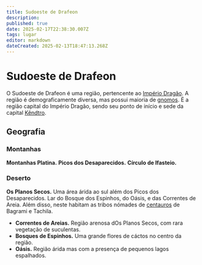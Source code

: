 ```yaml
---
title: Sudoeste de Drafeon
description: 
published: true
date: 2025-02-17T22:38:30.007Z
tags: lugar
editor: markdown
dateCreated: 2025-02-13T18:47:13.268Z
---
```


# Sudoeste de Drafeon
O Sudoeste de Drafeon é uma região, pertencente ao [Império Dragão](/faccoes/nacoes/imperio-dragao). A região é demograficamente diversa, mas possui maioria de [gnomos](/fauna-e-flora/especies-inteligentes/gnomo). É a região capital do Império Dragão, sendo seu ponto de início e sede da capital [Kêndtro](/lugares/plano-material/drafeon/sudoeste-de-drafeon/kendtro).

## Geografia

### Montanhas
**Montanhas Platina.**
**Picos dos Desaparecidos.**
**Círculo de Ifasteio.**


### Deserto
**Os Planos Secos.** Uma área árida ao sul além dos Picos dos Desaparecidos. Lar do Bosque dos Espinhos, do Oásis, e das Correntes de Areia. Além disso, neste habitam as tribos nómades de [centauros](/fauna-e-flora/especies-inteligentes/centauro) de Bagrami e Tachila.
- **Correntes de Areias.** Região arenosa dOs Planos Secos, com rara vegetação de suculentas.
- **Bosques de Espinhos.** Uma grande flores de cáctos no centro da região.
- **Oásis.** Região árida mas com a presença de pequenos lagos espalhados.

# Informações
`Tipo` Região 
`Organizações Incluidas` [Império Dragão](/faccoes/nacoes/imperio-dragao#imperio-dragao)
`Organizações Dominantes` [Império Dragão](/faccoes/nacoes/imperio-dragao#imperio-dragao)
`Sub-locações` [Agropoli](/lugares/plano-material/drafeon/sudoeste-de-drafeon/agropoli), [Bagrami](/lugares/plano-material/drafeon/sudoeste-de-drafeon/bagrami), [Baixa da Forja](/lugares/plano-material/drafeon/sudoeste-de-drafeon/baixa-da-forja), [Caminho de Kêndtro](/lugares/plano-material/drafeon/sudoeste-de-drafeon/caminho-de-kendtro), [Castelo Brilhantes](/lugares/plano-material/drafeon/sudoeste-de-drafeon/castelo-brilhantes), [Cidade de Kounia](/lugares/plano-material/drafeon/sudoeste-de-drafeon/cidade-de-kounia), [Clareira](/lugares/plano-material/drafeon/sudoeste-de-drafeon/clareira), [Eripia Ahena](/lugares/plano-material/drafeon/sudoeste-de-drafeon/eripia-ahena), [Eripia Nituhnna](/lugares/plano-material/drafeon/sudoeste-de-drafeon/eripia-nituhnna), [Forte Ditika](/lugares/plano-material/drafeon/sudoeste-de-drafeon/forte-ditika), [Forte Anatoli](/lugares/plano-material/drafeon/sudoeste-de-drafeon/forte-anatoli), [Forte Draku](/lugares/plano-material/drafeon/sudoeste-de-drafeon/forte-draku), [Forte Voreios](/lugares/plano-material/drafeon/sudoeste-de-drafeon/forte-voreios), [Ilha do Lago](/lugares/plano-material/drafeon/sudoeste-de-drafeon/ilha-do-lago), [Iremia](/lugares/plano-material/drafeon/sudoeste-de-drafeon/iremia), [Katafigi](/lugares/plano-material/drafeon/sudoeste-de-drafeon/katafigi), [Kêndtro](/lugares/plano-material/drafeon/sudoeste-de-drafeon/kendtro), [Kratires](/lugares/plano-material/drafeon/sudoeste-de-drafeon/kratires), [Laranjeiras](/lugares/plano-material/drafeon/sudoeste-de-drafeon/laranjeiras), [Le Haut](/lugares/plano-material/drafeon/sudoeste-de-drafeon/le-haut), [Limanisto Kêndtro](/lugares/plano-material/drafeon/sudoeste-de-drafeon/limanisto-kendtro), [Limnikato](/lugares/plano-material/drafeon/sudoeste-de-drafeon/limnikato), [Limnisla](/lugares/plano-material/drafeon/sudoeste-de-drafeon/limnisla), [Lis](/lugares/plano-material/drafeon/sudoeste-de-drafeon/lis), [Makilopolis](/lugares/plano-material/drafeon/sudoeste-de-drafeon/makilopolis), [Metalhema](/lugares/plano-material/drafeon/sudoeste-de-drafeon/metalhema), [Montee de Marc](/lugares/plano-material/drafeon/sudoeste-de-drafeon/montee-de-marc), [Montravu](/lugares/plano-material/drafeon/sudoeste-de-drafeon/montravu), [Saras](/lugares/plano-material/drafeon/sudoeste-de-drafeon/saras), [Torre Vermelha](/lugares/plano-material/drafeon/sudoeste-de-drafeon/torre-vermelha), [Vale de Cores](/lugares/plano-material/drafeon/sudoeste-de-drafeon/vale-de-cores), [Vila de la Riviere](/lugares/plano-material/drafeon/sudoeste-de-drafeon/vila-de-la-riviere), [Vivlotik](/lugares/plano-material/drafeon/sudoeste-de-drafeon/vivlotik), [Vrachus](/lugares/plano-material/drafeon/sudoeste-de-drafeon/vrachus), [Vuonopolis](/lugares/plano-material/drafeon/sudoeste-de-drafeon/vuonopolis), [Ximeroma](/lugares/plano-material/drafeon/sudoeste-de-drafeon/ximeroma).